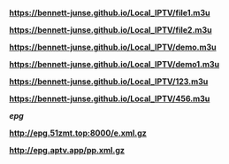 **https://bennett-junse.github.io/Local_IPTV/file1.m3u**

**https://bennett-junse.github.io/Local_IPTV/file2.m3u**

**https://bennett-junse.github.io/Local_IPTV/demo.m3u**

**https://bennett-junse.github.io/Local_IPTV/demo1.m3u**

**https://bennett-junse.github.io/Local_IPTV/123.m3u**

**https://bennett-junse.github.io/Local_IPTV/456.m3u**




***epg***

‌**http://epg.51zmt.top:8000/e.xm‌l.gz**

‌**http://epg.aptv.app/pp.xm‌l.gz**